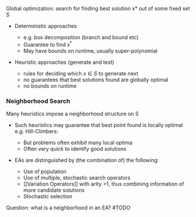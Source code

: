 Global optimization: search for finding best solution x* 
out of some fixed set S

- Deterministic approaches
	- e.g. box decomposition (branch and bound etc)
	- Guarantee to find $x^*$
	- May have bounds on runtime, usually super-polynomial 
 
- Heuristic approaches (generate and test)
	- rules for deciding which $x\in S$  to generate next
	- no guarantees that best solutions found are globally optimal
	- no bounds on runtime
### Neighborhood Search

Many heuristics impose a neighborhood structure on S

- Such heuristics may guarantee that best point found is locally optimal  e.g. Hill-Climbers: 
	- But problems often exhibit many local optima  
	- Often very quick to identify good solutions
 
- EAs are distinguished by (the combination of) the following:
	- Use of population
	- Use of multiple, stochastic search operators 
	- [[Variation Operators]] with arity >1, thus combining information of more candidate solutions
	- Stochastic selection

Question: what is a neighborhood in an EA? #TODO 